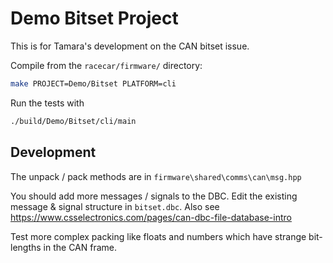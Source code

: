 # Demo Bitset Project

This is for Tamara's development on the CAN bitset issue.

Compile from the `racecar/firmware/` directory:

```bash
make PROJECT=Demo/Bitset PLATFORM=cli
```

Run the tests with

```bash
./build/Demo/Bitset/cli/main
```

## Development

The unpack / pack methods are in `firmware\shared\comms\can\msg.hpp`

You should add more messages / signals to the DBC. Edit the existing message & signal structure in `bitset.dbc`. Also see <https://www.csselectronics.com/pages/can-dbc-file-database-intro>

Test more complex packing like floats and numbers which have strange bit-lengths in the CAN frame.
